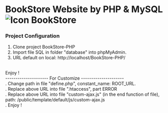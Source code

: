 # BookStore Website by PHP & MySQL ![Icon BookStore](./public/template/default/images/favicon.ico)
### Project Configuration 
1. Clone project BookStore-PHP
2. Import file SQL in folder "database" into phpMyAdmin.
3. URL default on local: http://localhost/BookStore-PHP/ 
<br />
Enjoy !
<br /> --------------------- For Customize ---------------------
<br />
. Change path in file "define.php", constant_name: ROOT_URL.
<br />
. Replace above URL into file ".htaccess", part ERROR
<br />
. Replace above URL into file "custom-ajax.js" (in the end function of file), path: /public/template/default/js/custom-ajax.js 
<br />
. Enjoy !






